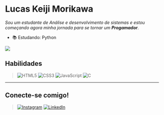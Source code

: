 
# Lucas Keiji Morikawa
_Sou um estudante de Análise e desenvolvimento de sistemas e estou começando agora minha jornada para se tornar um **Progamador**._

- 📚 Estudando: Python

<picture>
  <source
    srcset="https://github-readme-stats.vercel.app/api?username=lucasmorikawaa&show_icons=true&theme=dark"
    media="(prefers-color-scheme: dark)"
  />
  <source
    srcset="https://github-readme-stats.vercel.app/api?username=lucasmorikawaa&show_icons=true"
    media="(prefers-color-scheme: light), (prefers-color-scheme: no-preference)"
  />
  <img src="https://github-readme-stats.vercel.app/api?username=lucasmorikawaa&show_icons=true" />
</picture>
  
## Habilidades

>![HTML5](https://img.shields.io/badge/HTML5-151515?style=for-the-badge&logo=html5&logoColor=white)
![CSS3](https://img.shields.io/badge/CSS3-151515?style=for-the-badge&logo=css3&logoColor=white)
![JavaScript](https://img.shields.io/badge/JavaScript-151515?style=for-the-badge&logo=javascript&logoColor=white)
![C](https://img.shields.io/badge/C-151515?style=for-the-badge&logo=c&logoColor=white)


---
## Conecte-se comigo!

>[![Instagram](https://img.shields.io/badge/-Instagram-151515?style=for-the-badge&logo=instagram&logoColor=white)](https://www.instagram.com/lucas.morikawa/)
[![LinkedIn](https://img.shields.io/badge/LinkedIn-151515?style=for-the-badge&logo=linkedin&logoColor=white)](https://www.linkedin.com/in/SEUUSERNAME/)

<!--
**lucasmorikawaa/lucasmorikawaa** is a ✨ _special_ ✨ repository because its `README.md` (this file) appears on your GitHub profile.

Here are some ideas to get you started:

- 🔭 I’m currently working on ...
- 🌱 I’m currently learning ...
- 👯 I’m looking to collaborate on ...
- 🤔 I’m looking for help with ...
- 💬 Ask me about ...
- 📫 How to reach me: ...
- 😄 Pronouns: ...
- ⚡ Fun fact: ...
-->
